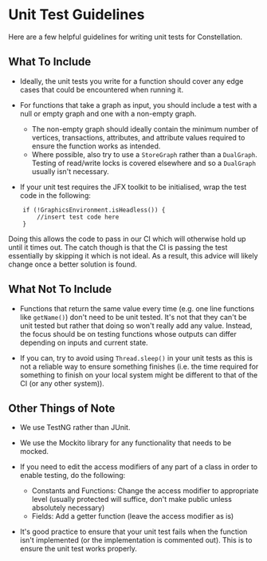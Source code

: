 # Unit Test Guidelines

Here are a few helpful guidelines for writing unit tests for Constellation.

## What To Include

- Ideally, the unit tests you write for a function should cover any edge cases 
that could be encountered when running it.

- For functions that take a graph as input, you should include a test with a 
null or empty graph and one with a non-empty graph. 
    - The non-empty graph should ideally contain the minimum number of vertices, 
transactions, attributes, and attribute values required to ensure the function 
works as intended.
    - Where possible, also try to use a `StoreGraph` rather than a `DualGraph`. 
Testing of read/write locks is covered elsewhere and so a `DualGraph` usually 
isn't necessary.

- If your unit test requires the JFX toolkit to be initialised, wrap the test 
code in the following:
```
    if (!GraphicsEnvironment.isHeadless()) {
        //insert test code here
    }
```
    
Doing this allows the code to pass in our CI which will otherwise hold up 
until it times out. The catch though is that the CI is passing the test 
essentially by skipping it which is not ideal. As a result, this advice will 
likely change once a better solution is found.

## What Not To Include

- Functions that return the same value every time (e.g. one line functions like 
`getName()`) don't need to be unit tested. It's not that they can't be unit 
tested but rather that doing so won't really add any value. Instead, the focus 
should be on testing functions whose outputs can differ depending on inputs and 
current state.

- If you can, try to avoid using `Thread.sleep()` in your unit tests as this is 
not a reliable way to ensure something finishes (i.e. the time required for 
something to finish on your local system might be different to that of the CI 
(or any other system)).

## Other Things of Note

- We use TestNG rather than JUnit.

- We use the Mockito library for any functionality that needs to be mocked.

- If you need to edit the access modifiers of any part of a class in order to 
enable testing, do the following:
    - Constants and Functions: Change the access modifier to appropriate level 
(usually protected will suffice, don't make public unless absolutely necessary)
    - Fields: Add a getter function (leave the access modifier as is)

- It's good practice to ensure that your unit test fails when the function 
isn't implemented (or the implementation is commented out). This is to ensure 
the unit test works properly.
